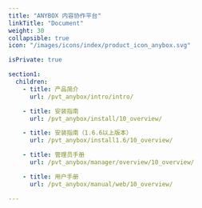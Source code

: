 ```yaml
---
title: "ANYBOX 内容协作平台"
linkTitle: "Document"
weight: 30
collapsible: true
icon: "/images/icons/index/product_icon_anybox.svg"

isPrivate: true

section1:
  children:
    - title: 产品简介
      url: /pvt_anybox/intro/intro/

    - title: 安装指南
      url: /pvt_anybox/install/10_overview/

    - title: 安装指南（1.6.6以上版本）
      url: /pvt_anybox/install1.6/10_overview/

    - title: 管理员手册
      url: /pvt_anybox/manager/overview/10_overview/

    - title: 用户手册
      url: /pvt_anybox/manual/web/10_overview/

---
```


